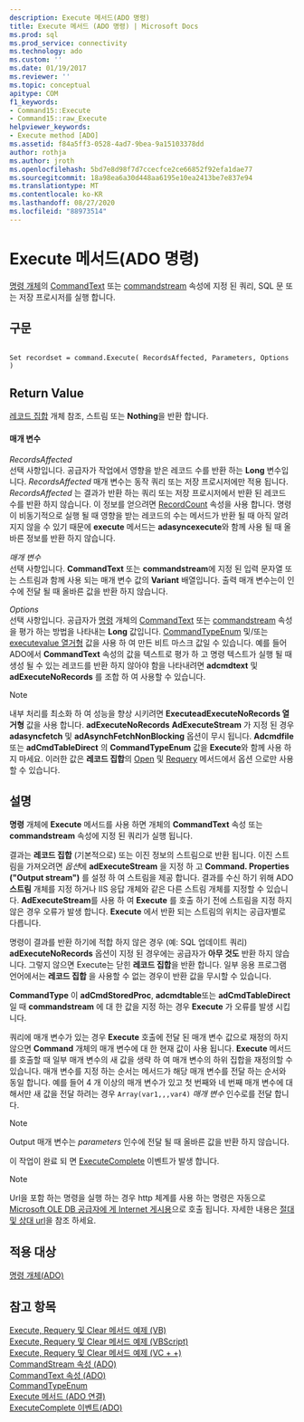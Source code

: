 ```yaml
---
description: Execute 메서드(ADO 명령)
title: Execute 메서드 (ADO 명령) | Microsoft Docs
ms.prod: sql
ms.prod_service: connectivity
ms.technology: ado
ms.custom: ''
ms.date: 01/19/2017
ms.reviewer: ''
ms.topic: conceptual
apitype: COM
f1_keywords:
- Command15::Execute
- Command15::raw_Execute
helpviewer_keywords:
- Execute method [ADO]
ms.assetid: f84a5ff3-0528-4ad7-9bea-9a15103378dd
author: rothja
ms.author: jroth
ms.openlocfilehash: 5bd7e8d98f7d7ccecfce2ce66852f92efa1dae77
ms.sourcegitcommit: 18a98ea6a30d448aa6195e10ea2413be7e837e94
ms.translationtype: MT
ms.contentlocale: ko-KR
ms.lasthandoff: 08/27/2020
ms.locfileid: "88973514"
---
```

# <a name="execute-method-ado-command"></a>Execute 메서드(ADO 명령)
[명령 개체](../../../ado/reference/ado-api/command-object-ado.md)의 [CommandText](../../../ado/reference/ado-api/commandtext-property-ado.md) 또는 [commandstream](../../../ado/reference/ado-api/commandstream-property-ado.md) 속성에 지정 된 쿼리, SQL 문 또는 저장 프로시저를 실행 합니다.  
  
## <a name="syntax"></a>구문  
  
```  
  
Set recordset = command.Execute( RecordsAffected, Parameters, Options )  
```  
  
## <a name="return-value"></a>Return Value  
 [레코드 집합](../../../ado/reference/ado-api/recordset-object-ado.md) 개체 참조, 스트림 또는 **Nothing**을 반환 합니다.  
  
#### <a name="parameters"></a>매개 변수  
 *RecordsAffected*  
 선택 사항입니다. 공급자가 작업에서 영향을 받은 레코드 수를 반환 하는 **Long** 변수입니다. *RecordsAffected* 매개 변수는 동작 쿼리 또는 저장 프로시저에만 적용 됩니다. *RecordsAffected* 는 결과가 반환 하는 쿼리 또는 저장 프로시저에서 반환 된 레코드 수를 반환 하지 않습니다. 이 정보를 얻으려면 [RecordCount](../../../ado/reference/ado-api/recordcount-property-ado.md) 속성을 사용 합니다. 명령이 비동기적으로 실행 될 때 영향을 받는 레코드의 수는 메서드가 반환 될 때 아직 알려지지 않을 수 있기 때문에 **execute** 메서드는 **adasyncexecute**와 함께 사용 될 때 올바른 정보를 반환 하지 않습니다.  
  
 *매개 변수*  
 선택 사항입니다. **CommandText** 또는 **commandstream**에 지정 된 입력 문자열 또는 스트림과 함께 사용 되는 매개 변수 값의 **Variant** 배열입니다. 출력 매개 변수는이 인수에 전달 될 때 올바른 값을 반환 하지 않습니다.  
  
 *Options*  
 선택 사항입니다. 공급자가 [명령](../../../ado/reference/ado-api/command-object-ado.md) 개체의 [CommandText](../../../ado/reference/ado-api/commandtext-property-ado.md) 또는 [commandstream](../../../ado/reference/ado-api/commandstream-property-ado.md) 속성을 평가 하는 방법을 나타내는 **Long** 값입니다. [CommandTypeEnum](../../../ado/reference/ado-api/commandtypeenum.md) 및/또는 [executevalue 열거형](../../../ado/reference/ado-api/executeoptionenum.md) 값을 사용 하 여 만든 비트 마스크 값일 수 있습니다. 예를 들어 ADO에서 **CommandText** 속성의 값을 텍스트로 평가 하 고 명령 텍스트가 실행 될 때 생성 될 수 있는 레코드를 반환 하지 않아야 함을 나타내려면 **adcmdtext** 및 **adExecuteNoRecords** 를 조합 하 여 사용할 수 있습니다.  
  
> [!NOTE]
>  내부 처리를 최소화 하 여 성능을 향상 시키려면 **ExecuteadExecuteNoRecords 열거형** 값을 사용 합니다. **adExecuteNoRecords** **AdExecuteStream** 가 지정 된 경우 **adasyncfetch** 및 **adAsynchFetchNonBlocking** 옵션이 무시 됩니다. **Adcmdfile** 또는 **adCmdTableDirect** 의 **CommandTypeEnum** 값을 **Execute**와 함께 사용 하지 마세요. 이러한 값은 **레코드 집합**의 [Open](../../../ado/reference/ado-api/open-method-ado-recordset.md) 및 [Requery](../../../ado/reference/ado-api/requery-method.md) 메서드에서 옵션 으로만 사용할 수 있습니다.  
  
## <a name="remarks"></a>설명  
 **명령** 개체에 **Execute** 메서드를 사용 하면 개체의 **CommandText** 속성 또는 **commandstream** 속성에 지정 된 쿼리가 실행 됩니다.  
  
 결과는 **레코드 집합** (기본적으로) 또는 이진 정보의 스트림으로 반환 됩니다. 이진 스트림을 가져오려면 *옵션*에 **adExecuteStream** 을 지정 하 고 **Command. Properties ("Output stream")** 를 설정 하 여 스트림을 제공 합니다. 결과를 수신 하기 위해 ADO **스트림** 개체를 지정 하거나 IIS 응답 개체와 같은 다른 스트림 개체를 지정할 수 있습니다. **AdExecuteStream**를 사용 하 여 **Execute** 를 호출 하기 전에 스트림을 지정 하지 않은 경우 오류가 발생 합니다. **Execute** 에서 반환 되는 스트림의 위치는 공급자별로 다릅니다.  
  
 명령이 결과를 반환 하기에 적합 하지 않은 경우 (예: SQL 업데이트 쿼리) **adExecuteNoRecords** 옵션이 지정 된 경우에는 공급자가 **아무 것도** 반환 하지 않습니다. 그렇지 않으면 Execute는 닫힌 **레코드 집합**을 반환 합니다. 일부 응용 프로그램 언어에서는 **레코드 집합** 을 사용할 수 없는 경우이 반환 값을 무시할 수 있습니다.  
  
 **CommandType** 이 **adCmdStoredProc**, **adcmdtable**또는 **adCmdTableDirect**일 때 **commandstream** 에 대 한 값을 지정 하는 경우 **Execute** 가 오류를 발생 시킵니다.  
  
 쿼리에 매개 변수가 있는 경우 **Execute** 호출에 전달 된 매개 변수 값으로 재정의 하지 않으면 **Command** 개체의 매개 변수에 대 한 현재 값이 사용 됩니다. **Execute** 메서드를 호출할 때 일부 매개 변수의 새 값을 생략 하 여 매개 변수의 하위 집합을 재정의할 수 있습니다. 매개 변수를 지정 하는 순서는 메서드가 해당 매개 변수를 전달 하는 순서와 동일 합니다. 예를 들어 4 개 이상의 매개 변수가 있고 첫 번째와 네 번째 매개 변수에 대해서만 새 값을 전달 하려는 경우 `Array(var1,,,var4)` *매개 변수* 인수로를 전달 합니다.  
  
> [!NOTE]
>  Output 매개 변수는 *parameters* 인수에 전달 될 때 올바른 값을 반환 하지 않습니다.  
  
 이 작업이 완료 되 면 [ExecuteComplete](../../../ado/reference/ado-api/executecomplete-event-ado.md) 이벤트가 발생 합니다.  
  
> [!NOTE]
>  Url을 포함 하는 명령을 실행 하는 경우 http 체계를 사용 하는 명령은 자동으로 [Microsoft OLE DB 공급자에 게 Internet 게시용](../../../ado/guide/appendixes/microsoft-ole-db-provider-for-internet-publishing.md)으로 호출 됩니다. 자세한 내용은 [절대 및 상대 url](../../../ado/guide/data/absolute-and-relative-urls.md)을 참조 하세요.  
  
## <a name="applies-to"></a>적용 대상  
 [명령 개체(ADO)](../../../ado/reference/ado-api/command-object-ado.md)  
  
## <a name="see-also"></a>참고 항목  
 [Execute, Requery 및 Clear 메서드 예제 (VB)](../../../ado/reference/ado-api/execute-requery-and-clear-methods-example-vb.md)   
 [Execute, Requery 및 Clear 메서드 예제 (VBScript)](../../../ado/reference/ado-api/execute-requery-and-clear-methods-example-vbscript.md)   
 [Execute, Requery 및 Clear 메서드 예제 (VC + +)](../../../ado/reference/ado-api/execute-requery-and-clear-methods-example-vc.md)   
 [CommandStream 속성 (ADO)](../../../ado/reference/ado-api/commandstream-property-ado.md)   
 [CommandText 속성 (ADO)](../../../ado/reference/ado-api/commandtext-property-ado.md)   
 [CommandTypeEnum](../../../ado/reference/ado-api/commandtypeenum.md)   
 [Execute 메서드 (ADO 연결)](../../../ado/reference/ado-api/execute-method-ado-connection.md)   
 [ExecuteComplete 이벤트(ADO)](../../../ado/reference/ado-api/executecomplete-event-ado.md)
